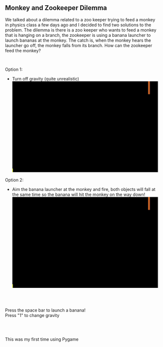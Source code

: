## Monkey and Zookeeper Dilemma

We talked about a dilemma related to a zoo keeper trying to feed a monkey in physics class a few days ago and I decided to find two solutions to the problem. The dilemma is there is a zoo keeper who wants to feed a monkey that is hanging on a branch, the zookeeper is using a banana launcher to launch bananas at the monkey. The catch is, when the monkey hears the launcher go off, the monkey falls from its branch. How can the zookeeper feed the monkey?

<br />

Option 1:
 - Turn off gravity (quite unrealistic)<br>
 ![No Gravity Demo](https://github.com/ChristianStefaniw/monkey-and-zookeeper-dilemma/blob/master/demo/no_gravity.gif?raw=true)
 
 
 Option 2:
 - Aim the banana launcher at the monkey and fire, both objects will fall at the same time so the banana will hit the monkey on the way down!
 ![Gravity Demo](https://github.com/ChristianStefaniw/monkey-and-zookeeper-dilemma/blob/master/demo/gravity.gif?raw=true)

 
 
 <br>
 <br>
 
 Press the space bar to launch a banana!  
 Press "1" to change gravity
 
<br/>
<br/>

 This was my first time using Pygame 
